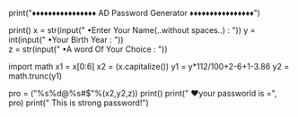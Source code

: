
print("♦♦♦♦♦♦♦♦♦♦♦♦♦♦♦♦ AD Password Generator ♦♦♦♦♦♦♦♦♦♦♦♦♦♦♦♦")                 
                                                   

print()
x = str(input(" •Enter Your Name(..without spaces..) : ")) 
y = int(input(" •Your Birth Year : "))  
z = str(input(" •A word  Of Your Choice : "))  

import math
x1 = x[0:6]
x2 = (x.capitalize())
y1 = y*112/100+2-6+1-3.86
y2 = math.trunc(y1)

pro = ("%s%d@%s#$"%(x2,y2,z))
print()
print(" ♥your passworld is =", pro)
print("  This is strong password!")
